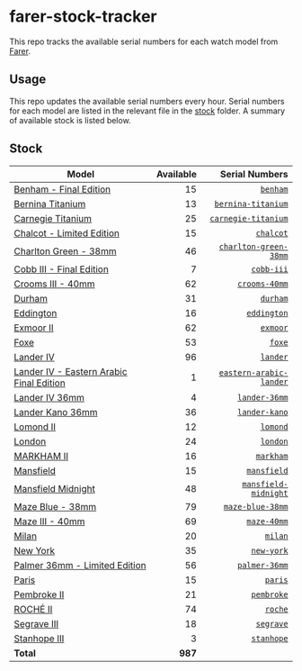 # farer-stock-tracker

This repo tracks the available serial numbers for each watch model from [Farer](https://farer.com).

## Usage

This repo updates the available serial numbers every hour. Serial numbers for each model are listed in the relevant file in the [stock](./stock) folder. A summary of available stock is listed below.

## Stock

| Model | Available | Serial Numbers |
| ----- | --------: | -------------: |
| [Benham - Final Edition](https://usd.farer.com/products/benham) | 15 | [`benham`](./stock/benham) |
| [Bernina Titanium](https://usd.farer.com/products/bernina-titanium) | 13 | [`bernina-titanium`](./stock/bernina-titanium) |
| [Carnegie Titanium](https://usd.farer.com/products/carnegie-titanium) | 25 | [`carnegie-titanium`](./stock/carnegie-titanium) |
| [Chalcot - Limited Edition](https://usd.farer.com/products/chalcot) | 15 | [`chalcot`](./stock/chalcot) |
| [Charlton Green - 38mm](https://usd.farer.com/products/charlton-green-38mm) | 46 | [`charlton-green-38mm`](./stock/charlton-green-38mm) |
| [Cobb III - Final Edition](https://usd.farer.com/products/cobb-iii) | 7 | [`cobb-iii`](./stock/cobb-iii) |
| [Crooms III - 40mm](https://usd.farer.com/products/crooms-40mm) | 62 | [`crooms-40mm`](./stock/crooms-40mm) |
| [Durham](https://usd.farer.com/products/durham) | 31 | [`durham`](./stock/durham) |
| [Eddington](https://usd.farer.com/products/eddington) | 16 | [`eddington`](./stock/eddington) |
| [Exmoor II](https://usd.farer.com/products/exmoor) | 62 | [`exmoor`](./stock/exmoor) |
| [Foxe](https://usd.farer.com/products/foxe) | 53 | [`foxe`](./stock/foxe) |
| [Lander IV](https://usd.farer.com/products/lander) | 96 | [`lander`](./stock/lander) |
| [Lander IV - Eastern Arabic Final Edition](https://usd.farer.com/products/eastern-arabic-lander) | 1 | [`eastern-arabic-lander`](./stock/eastern-arabic-lander) |
| [Lander IV 36mm](https://usd.farer.com/products/lander-36mm) | 4 | [`lander-36mm`](./stock/lander-36mm) |
| [Lander Kano 36mm](https://usd.farer.com/products/lander-kano) | 36 | [`lander-kano`](./stock/lander-kano) |
| [Lomond II](https://usd.farer.com/products/lomond) | 12 | [`lomond`](./stock/lomond) |
| [London](https://usd.farer.com/products/london) | 24 | [`london`](./stock/london) |
| [MARKHAM II](https://usd.farer.com/products/markham) | 16 | [`markham`](./stock/markham) |
| [Mansfield](https://usd.farer.com/products/mansfield) | 15 | [`mansfield`](./stock/mansfield) |
| [Mansfield Midnight](https://usd.farer.com/products/mansfield-midnight) | 48 | [`mansfield-midnight`](./stock/mansfield-midnight) |
| [Maze Blue - 38mm](https://usd.farer.com/products/maze-blue-38mm) | 79 | [`maze-blue-38mm`](./stock/maze-blue-38mm) |
| [Maze III - 40mm](https://usd.farer.com/products/maze-40mm) | 69 | [`maze-40mm`](./stock/maze-40mm) |
| [Milan](https://usd.farer.com/products/milan) | 20 | [`milan`](./stock/milan) |
| [New York](https://usd.farer.com/products/new-york) | 35 | [`new-york`](./stock/new-york) |
| [Palmer 36mm - Limited Edition](https://usd.farer.com/products/palmer-36mm) | 56 | [`palmer-36mm`](./stock/palmer-36mm) |
| [Paris](https://usd.farer.com/products/paris) | 15 | [`paris`](./stock/paris) |
| [Pembroke II](https://usd.farer.com/products/pembroke) | 21 | [`pembroke`](./stock/pembroke) |
| [ROCHÉ II](https://usd.farer.com/products/roche) | 74 | [`roche`](./stock/roche) |
| [Segrave III](https://usd.farer.com/products/segrave) | 18 | [`segrave`](./stock/segrave) |
| [Stanhope III](https://usd.farer.com/products/stanhope) | 3 | [`stanhope`](./stock/stanhope) |
| **Total** | **987** | |
